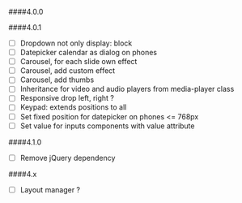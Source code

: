 ####4.0.0

####4.0.1
- [ ] Dropdown not only display: block
- [ ] Datepicker calendar as dialog on phones
- [ ] Carousel, for each slide own effect
- [ ] Carousel, add custom effect 
- [ ] Carousel, add thumbs
- [ ] Inheritance for video and audio players from media-player class
- [ ] Responsive drop left, right ?
- [ ] Keypad: extends positions to all
- [ ] Set fixed position for datepicker on phones <= 768px
- [ ] Set value for inputs components with value attribute 

####4.1.0
- [ ] Remove jQuery dependency 

####4.x
- [ ] Layout manager ?